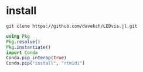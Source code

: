 # install
`git clone https://github.com/davekch/LEDvis.jl.git`

```julia
using Pkg
Pkg.resolve()
Pkg.instantiate()
import Conda
Conda.pip_interop(true)
Conda.pip("install", "rtmidi")
```
